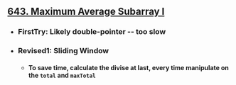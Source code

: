 ## [643. Maximum Average Subarray I](https://leetcode.com/problems/maximum-average-subarray-i/editorial/?envType=study-plan-v2&envId=leetcode-75)
- ### FirstTry: Likely double-pointer -- too slow
- ### Revised1: Sliding Window
    - #### To save time, calculate the divise at last, every time manipulate on the `total` and `maxTotal`

